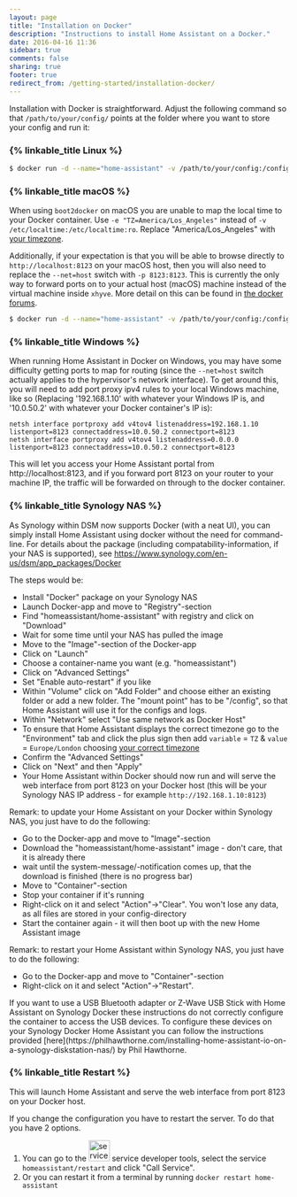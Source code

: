 ```yaml
---
layout: page
title: "Installation on Docker"
description: "Instructions to install Home Assistant on a Docker."
date: 2016-04-16 11:36
sidebar: true
comments: false
sharing: true
footer: true
redirect_from: /getting-started/installation-docker/
---
```


Installation with Docker is straightforward. Adjust the following command so that `/path/to/your/config/` points at the folder where you want to store your config and run it:

### {% linkable_title Linux %}

```bash
$ docker run -d --name="home-assistant" -v /path/to/your/config:/config -v /etc/localtime:/etc/localtime:ro --net=host homeassistant/home-assistant
```

### {% linkable_title macOS %}

When using `boot2docker` on macOS you are unable to map the local time to your Docker container. Use `-e "TZ=America/Los_Angeles"` instead of `-v /etc/localtime:/etc/localtime:ro`. Replace "America/Los_Angeles" with [your timezone](http://en.wikipedia.org/wiki/List_of_tz_database_time_zones).

Additionally, if your expectation is that you will be able to browse directly to `http://localhost:8123` on your macOS host, then you will also need to replace the `--net=host` switch with `-p 8123:8123`. This is currently the only way to forward ports on to your actual host (macOS) machine instead of the virtual machine inside `xhyve`. More detail on this can be found in [the docker forums](https://forums.docker.com/t/should-docker-run-net-host-work/14215/10).

```bash
$ docker run -d --name="home-assistant" -v /path/to/your/config:/config -e "TZ=America/Los_Angeles" -p 8123:8123 homeassistant/home-assistant
```

### {% linkable_title Windows %}

When running Home Assistant in Docker on Windows, you may have some difficulty getting ports to map for routing (since the `--net=host` switch actually applies to the hypervisor's network interface). To get around this, you will need to add port proxy ipv4 rules to your local Windows machine, like so (Replacing '192.168.1.10' with whatever your Windows IP is, and '10.0.50.2' with whatever your Docker container's IP is):
```
netsh interface portproxy add v4tov4 listenaddress=192.168.1.10 listenport=8123 connectaddress=10.0.50.2 connectport=8123
netsh interface portproxy add v4tov4 listenaddress=0.0.0.0 listenport=8123 connectaddress=10.0.50.2 connectport=8123
```

This will let you access your Home Assistant portal from http://localhost:8123, and if you forward port 8123 on your router to your machine IP, the traffic will be forwarded on through to the docker container.

### {% linkable_title Synology NAS %}

As Synology within DSM now supports Docker (with a neat UI), you can simply install Home Assistant using docker without the need for command-line. For details about the package (including compatability-information, if your NAS is supported), see https://www.synology.com/en-us/dsm/app_packages/Docker

The steps would be:
* Install "Docker" package on your Synology NAS
* Launch Docker-app and move to "Registry"-section
* Find "homeassistant/home-assistant" with registry and click on "Download"
* Wait for some time until your NAS has pulled the image
* Move to the "Image"-section of the Docker-app
* Click on "Launch"
* Choose a container-name you want (e.g. "homeassistant")
* Click on "Advanced Settings"
* Set "Enable auto-restart" if you like
* Within "Volume" click on "Add Folder" and choose either an existing folder or add a new folder. The "mount point" has to be "/config", so that Home Assistant will use it for the configs and logs.
* Within "Network" select "Use same network as Docker Host"
* To ensure that Home Assistant displays the correct timezone go to the "Environment" tab and click the plus sign then add `variable` = `TZ` & `value` = `Europe/London` choosing [your correct timezone](http://en.wikipedia.org/wiki/List_of_tz_database_time_zones)
* Confirm the "Advanced Settings"
* Click on "Next" and then "Apply"
* Your Home Assistant within Docker should now run and will serve the web interface from port 8123 on your Docker host (this will be your Synology NAS IP address - for example `http://192.168.1.10:8123`)

Remark: to update your Home Assistant on your Docker within Synology NAS, you just have to do the following:
* Go to the Docker-app and move to "Image"-section
* Download the "homeassistant/home-assistant" image - don't care, that it is already there
* wait until the system-message/-notification comes up, that the download is finished (there is no progress bar)
* Move to "Container"-section
* Stop your container if it's running
* Right-click on it and select "Action"->"Clear". You won't lose any data, as all files are stored in your config-directory
* Start the container again - it will then boot up with the new Home Assistant image

Remark: to restart your Home Assistant within Synology NAS, you just have to do the following:
* Go to the Docker-app and move to "Container"-section
* Right-click on it and select "Action"->"Restart".

<p class='note'>
If you want to use a USB Bluetooth adapter or Z-Wave USB Stick with Home Assistant on Synology Docker these instructions do not correctly configure the container to access the USB devices. To configure these devices on your Synology Docker Home Assistant you can follow the instructions provided [here](https://philhawthorne.com/installing-home-assistant-io-on-a-synology-diskstation-nas/) by Phil Hawthorne. 
</p>

### {% linkable_title Restart %}

This will launch Home Assistant and serve the web interface from port 8123 on your Docker host.

If you change the configuration you have to restart the server. To do that you have 2 options.

 1. You can go to the <img src='/images/screenshots/developer-tool-services-icon.png' alt='service developer tool icon' class="no-shadow" height="38" /> service developer tools, select the service `homeassistant/restart` and click "Call Service".
 2. Or you can restart it from a terminal by running `docker restart home-assistant`
